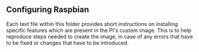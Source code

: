 ## Configuring Raspbian

Each text file within this folder provides short instructions on installing specific features which are present in the PI's custom image. This is to help reproduce steps needed to create the image, in case of any errors that have to be fixed or changes that have to be introduced.
